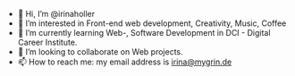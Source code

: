 - 👋 Hi, I’m @irinaholler
- 👀 I’m interested in Front-end web development, Creativity, Music, Coffee
- 🌱 I’m currently learning Web-, Software Development in DCI - Digital Career Institute.
- 💞️ I’m looking to collaborate on Web projects.
- 📫 How to reach me: my email address is irina@mygrin.de

<!---
irinaholler/irinaholler is a ✨ special ✨ repository because its `README.md` (this file) appears on your GitHub profile.
You can click the Preview link to take a look at your changes.
--->

